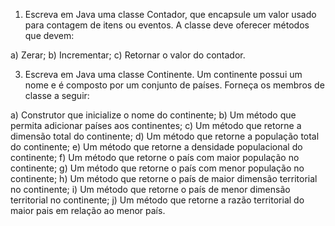 1) Escreva em Java uma classe Contador, que encapsule um valor usado para contagem de
itens ou eventos. A classe deve oferecer métodos que devem:

a) Zerar;
b) Incrementar;
c) Retornar o valor do contador.

3) Escreva em Java uma classe Continente. Um continente possui um nome e é composto
por um conjunto de países. Forneça os membros de classe a seguir:

a) Construtor que inicialize o nome do continente;
b) Um método que permita adicionar países aos continentes;
c) Um método que retorne a dimensão total do continente;
d) Um método que retorne a população total do continente;
e) Um método que retorne a densidade populacional do continente;
f) Um método que retorne o país com maior população no continente;
g) Um método que retorne o país com menor população no continente;
h) Um método que retorne o país de maior dimensão territorial no continente;
i) Um método que retorne o país de menor dimensão territorial no continente;
j) Um método que retorne a razão territorial do maior pais em relação ao menor país.
